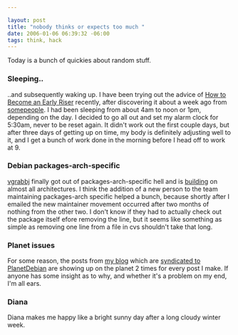 ```yaml
--- 

layout: post
title: "nobody thinks or expects too much "
date: 2006-01-06 06:39:32 -06:00
tags: think, hack
---
```

Today is a bunch of quickies about random stuff.
<h3>Sleeping..</h3>
..and subsequently waking up.   I have been trying out the advice of <a href="http://www.stevepavlina.com/blog/2005/05/how-to-become-an-early-riser/">How to Become an Early Riser</a> recently, after discovering it about a week ago from <a href="http://blog.andrew.net.au/2006/01/04#sleep">some</a><a href="http://www.hogyros.de/?q=node/33">people</a>.  I had been sleeping from about 4am to noon or 1pm, depending on the day.  I decided to go all out and set my alarm clock for 5:30am, never to be reset again.  It didn't work out the first couple days, but after three days of getting up on time, my body is definitely adjusting well to it, and I get a bunch of work done in the morning before I head off to work at 9.
<h3>Debian packages-arch-specific</h3>
<a href="http://packages.debian.org/vgrabbj">vgrabbj</a> finally got out of packages-arch-specific hell and is <a href="http://buildd.debian.org/build.php?pkg=vgrabbj">building</a> on almost all architectures.  I think the addition of a new person to the team maintaining packages-arch specific helped a bunch, because shortly after I emailed the new maintainer movement occurred after two months of nothing from the other two.  I don't know if they had to actually check out the package itself efore removing the line, but it seems like something as simple as removing one line from a file in cvs shouldn't take that long.
<h3>Planet issues</h3>
For some reason, the posts from <a href="http://base0.net/">my blog</a> which are <a href="http://base0.net/taxonomy/term/25/0">syndicated to PlanetDebian</a> are showing up on the planet 2 times for every post I make.  If anyone has some insight as to why, and whether it's a problem on my end, I'm all ears.
<h3>Diana</h3>
Diana makes me happy like a bright sunny day after a long cloudy winter week.
